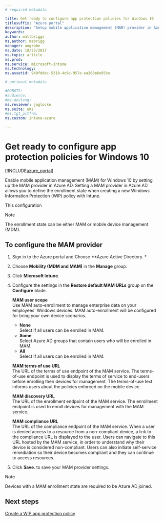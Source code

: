 ```yaml
---
# required metadata

title: Get ready to configure app protection policies for Windows 10 
titlesuffix: "Azure portal"
description: "Setup mobile application management (MAM) provider in Azure AD"
keywords:
author: mattbriggs
ms.author: mabrigg
manager: angrobe
ms.date: 10/25/2017
ms.topic: article
ms.prod:
ms.service: microsoft-intune
ms.technology:
ms.assetid: 949fddec-5318-4c9a-957e-ea260e6e05be

# optional metadata

#ROBOTS:
#audience:
#ms.devlang:
ms.reviewer: joglocke
ms.suite: ems
#ms.tgt_pltfrm:
ms.custom: intune-azure

---
```


# Get ready to configure app protection policies for Windows 10

[!INCLUDE[azure_portal](./includes/azure_portal.md)]

Enable mobile application management (MAM) for Windows 10 by setting up the MAM provider in Azure AD. Setting a MAM provider in Azure AD allows you to define the enrollment state when creating a new Windows Information Protection (WIP) policy with Intune.

This configuration 

> [!NOTE]
> The enrollment state can be either MAM or mobile device management (MDM).

## To configure the MAM provider

1. Sign in to the Azure portal and Choose **Azure Active Directory. *
2. Choose **Mobility (MDM and MAM)** in the **Manage** group.
3. Click **Microsoft Intune**.
4. Configure the settings in the  **Restore default MAM URLs** group on the **Configure** blade.

    **MAM user scope**  
      Use MAM auto-enrollment to manage enterprise data on your employees' Windows devices. MAM auto-enrollment will be configured for bring your own device scenarios.  
     - **None**  
       Select if all users can be enrolled in MAM.  
     - **Some**  
       Select Azure AD groups that contain users who will be enrolled in MAM.  
     - **All**  
       Select if all users can be enrolled in MAM.

    **MAM terms of use URL**  
     The URL of the terms of use endpoint of the MAM service. The terms-of-use endpoint is used to display the terms of service to end-users before enrolling their devices for management. The terms-of-use text informs users about the policies enforced on the mobile device. 

    **MAM discovery URL**  
    The URL of the enrollment endpoint of the MAM service. The enrollment endpoint is used to enroll devices for management with the MAM service. 

    **MAM compliance URL**  
      The URL of the compliance endpoint of the MAM service. When a user is denied access to a resource from a non-compliant device, a link to the compliance URL is displayed to the user. Users can navigate to this URL hosted by the MAM service, in order to understand why their device is considered non-compliant. Users can also initiate self-service remediation so their device becomes compliant and they can continue to access resources. 

5.  Click **Save**. to save your MAM provider settings.

> [!NOTE]
> Devices with a MAM enrollment state are required to be Azure AD joined.

## Next steps

[Create a WIP app protection policy](windows-information-protection-policy-create.md)
